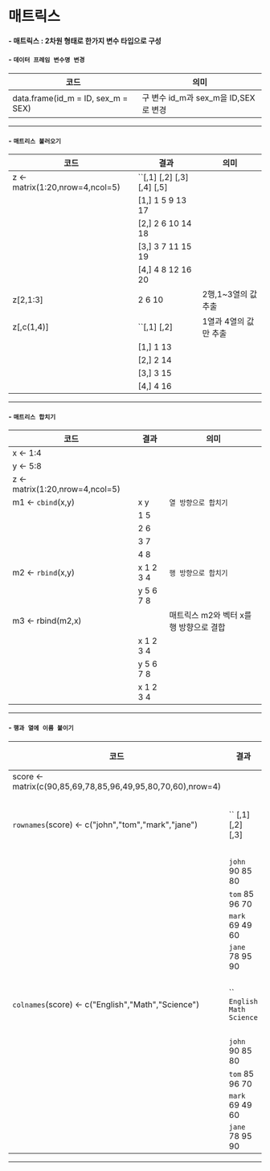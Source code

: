 # 매트릭스
#### - 매트릭스 : 2차원 형태로 한가지 변수 타입으로 구성
#### - **`데이터 프레임 변수명 변경`**
|코드|의미|
|---|---|
|data.frame(id_m = ID, sex_m = SEX)|구 변수 id_m과 sex_m을 ID,SEX로 변경|
---
#### - **`매트리스 불러오기`**
|코드|결과|의미|
|---|---|---|
|z <- matrix(1:20,nrow=4,ncol=5)| ``[,1] [,2] [,3] [,4] [,5]
||[1,]    1    5    9   13   17
||[2,]    2    6   10   14   18
||[3,]    3    7   11   15   19
||[4,]    4    8   12   16   20
|z[2,1:3]|2  6 10|2행,1~3열의 값 추출
|z[,c(1,4)]|    ``[,1] [,2]|1열과 4열의 값만 추출
||[1,]    1   13
||[2,]    2   14
||[3,]    3   15
||[4,]    4   16
---
#### - **`매트리스 합치기`**
|코드|결과|의미|
|---|---|---|
|x <- 1:4
|y <- 5:8
|z <- matrix(1:20,nrow=4,ncol=5)|
|m1 <- `cbind`(x,y)| x y|`열 방향으로 합치기`
|| 1 5
|| 2 6
|| 3 7
|| 4 8
|m2 <- `rbind`(x,y)|x    1    2    3    4|`행 방향으로 합치기`
||y    5    6    7    8
|m3 <- rbind(m2,x)||매트릭스 m2와 벡터 x를 행 방향으로 결합
||x    1    2    3    4
||y    5    6    7    8
||x    1    2    3    4
---
#### - **`행과 열에 이름 붙이기`**
|코드|결과|의미|
|---|---|---|
|score <- matrix(c(90,85,69,78,85,96,49,95,80,70,60),nrow=4)
|`rownames`(score) <- c("john","tom","mark","jane")| `` [,1] [,2] [,3]|`행의 제목 변경` 
||`john`   90   85   80
||`tom`    85   96   70
||`mark`   69   49   60
||`jane`   78   95   90
|`colnames`(score) <- c("English","Math","Science")|`` `English Math Science`|`열의 제목 변경`
||`john`      90   85      80
||`tom`       85   96      70
||`mark`      69   49      60
||`jane`      78   95      90
---
